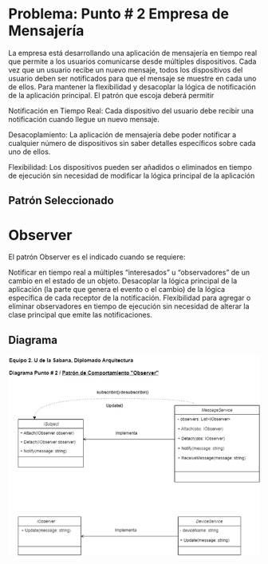 # Problema: Punto # 2 Empresa de Mensajería 

La empresa está desarrollando una aplicación de mensajería en tiempo real que permite a los usuarios comunicarse desde múltiples dispositivos. Cada vez que un usuario recibe un nuevo mensaje, todos los dispositivos del usuario deben ser notificados para que el mensaje se muestre en cada uno de ellos. Para mantener la flexibilidad y desacoplar la lógica de notificación de la aplicación principal.
El patrón que escoja deberá permitir

Notificación en Tiempo Real: Cada dispositivo del usuario debe recibir una notificación cuando llegue un nuevo mensaje.

Desacoplamiento: La aplicación de mensajería debe poder notificar a cualquier número de dispositivos sin saber detalles específicos sobre cada uno de ellos.

Flexibilidad: Los dispositivos pueden ser añadidos o eliminados en tiempo de ejecución sin necesidad de modificar la lógica principal de la aplicación

  ## Patrón Seleccionado
  # Observer
  El patrón Observer es el indicado cuando se requiere:
  
  Notificar en tiempo real a múltiples “interesados” u “observadores” de un cambio en el estado de un objeto.
  Desacoplar la lógica principal de la aplicación (la parte que genera el evento o el cambio) de la lógica específica de cada receptor de la notificación.
  Flexibilidad para agregar o eliminar observadores en tiempo de ejecución sin necesidad de alterar la clase principal que emite las notificaciones.

  ## Diagrama

  ![Diagrama](Punto2UML.png)

